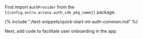 First import `AuthProvider` from the `{{config.extra.arcana.auth_sdk_pkg_name}}` package.

{% include "./text-snippets/quick-start-int-auth-common.md" %}

Next, add code to facilitate user onboarding in the app.